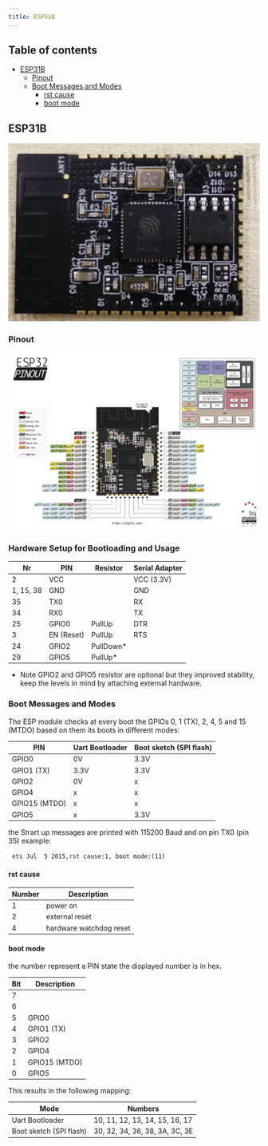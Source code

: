 ```yaml
---
title: ESP31B
---
```


## Table of contents
  * [ESP31B](#esp31b)
	* [Pinout](#pinout)
    * [Boot Messages and Modes](#boot-messages-and-modes)
      * [rst cause](#rst-cause)
      * [boot mode](#boot-mode)
 

## ESP31B

![ESP31B pcb](ESP31B_pcb_small.jpg)

### Pinout

![ESP31B pinout](ESP31B_pinout.png)


### Hardware Setup for Bootloading and Usage

| Nr        | PIN           | Resistor  | Serial Adapter |
| --------- | ------------- | --------- | -------------- |
| 2         | VCC           |           | VCC (3.3V)     |
| 1, 15, 38 | GND           |           | GND            |
| 35        | TX0           |           | RX             |
| 34        | RX0           |           | TX             |
| 25        | GPIO0         | PullUp    | DTR            |
| 3         | EN (Reset)    | PullUp    | RTS            |
| 24        | GPIO2         | PullDown* |                |
| 29        | GPIO5         | PullUp*   |                |


* Note
	GPIO2 and GPIO5 resistor are optional but they improved stability, 
	keep the levels in mind by attaching external hardware.


### Boot Messages and Modes

The ESP module checks at every boot the GPIOs 0, 1 (TX), 2, 4, 5 and 15 (MTDO)
based on them its boots in different modes:


| PIN            | Uart Bootloader | Boot sketch (SPI flash)  |
| -------------- | --------------- | ------------------------ |
| GPIO0          | 0V              | 3.3V                     |
| GPIO1 (TX)     | 3.3V            | 3.3V                     |
| GPIO2          | 0V              | x                        |
| GPIO4          | x               | x                        |
| GPIO15 (MTDO)  | x               | x                        |
| GPIO5          | x               | 3.3V                     |


the Strart up messages are printed with 115200 Baud and on pin TX0 (pin 35)
example:

```
 ets Jul  5 2015,rst cause:1, boot mode:(11)
```

#### rst cause

| Number | Description             |
| ------ | ----------------------- |
| 1      | power on          	   |
| 2      | external reset          |
| 4      | hardware watchdog reset |


#### boot mode

the number represent a PIN state the displayed number is in hex.

| Bit  | Description             |
| ---- | ----------------------- |
| 7    |                         |
| 6    |                         |
| 5    | GPIO0                   |
| 4    | GPIO1 (TX)              | 
| 3    | GPIO2                   |
| 2    | GPIO4                   |
| 1    | GPIO15 (MTDO)           |
| 0    | GPIO5                   |


This results in the following mapping:

| Mode                    | Numbers                        |
| ----------------------- | ------------------------------ |
| Uart Bootloader         | 10, 11, 12, 13, 14, 15, 16, 17 |
| Boot sketch (SPI flash) | 30, 32, 34, 36, 38, 3A, 3C, 3E |


